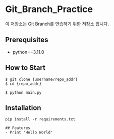 # Git_Branch_Practice

이 저장소는 Git Branch를 연습하기 위한 저장소 입니다.

## Prerequisites

- python==3.11.0

## How to Start
```shell
$ git clone {username/repo_addr}
$ cd {repo_addr}

$ python main.py
```

## Installation 

```shell
pip install -r requirements.txt

## Features
- Print 'Hello World'
```
